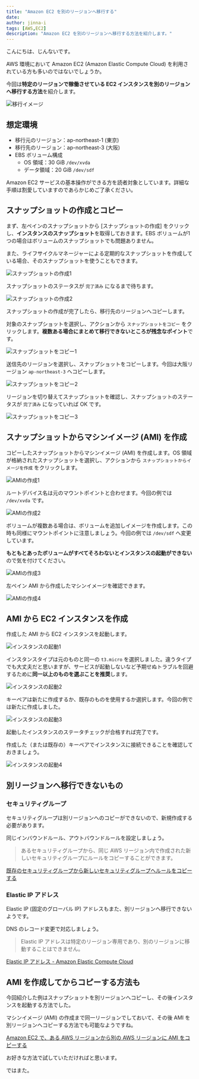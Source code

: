 ```yaml
---
title: "Amazon EC2 を別のリージョンへ移行する"
date: 
author: jinna-i
tags: [AWS,EC2]
description: "Amazon EC2 を別のリージョンへ移行する方法を紹介します。"
---
```


こんにちは、じんないです。

AWS 環境において Amazon EC2 (Amazon Elastic Compute Cloud) を利用されている方も多いのではないでしょうか。

今回は**特定のリージョンで稼働させている EC2 インスタンスを別のリージョンへ移行する方法**を紹介します。

![移行イメージ](images/014.png)

## 想定環境

- 移行元のリージョン：ap-northeast-1 (東京)
- 移行先のリージョン：ap-northeast-3 (大阪)
- EBS ボリューム構成
    - OS 領域：30 GiB `/dev/xvda`
    - データ領域：20 GiB `/dev/sdf`

Amazon EC2 サービスの基本操作ができる方を読者対象としています。詳細な手順は割愛していますのであらかじめご了承ください。

## スナップショットの作成とコピー

まず、左ペインのスナップショットから [スナップショットの作成] をクリックし、**インスタンスのスナップショット**を取得しておきます。EBS ボリュームが1つの場合はボリュームのスナップショットでも問題ありません。

また、ライフサイクルマネージャーによる定期的なスナップショットを作成している場合、そのスナップショットを使うこともできます。

![スナップショットの作成1](images/001.png)

スナップショットのステータスが `完了済み` になるまで待ちます。

![スナップショットの作成2](images/002.png)

スナップショットの作成が完了したら、移行先のリージョンへコピーします。

対象のスナップショットを選択し、アクションから `スナップショットをコピー` をクリックします。**複数ある場合にまとめて移行できないところが残念なポイント**です。

![スナップショットをコピー1](images/003.png)

送信先のリージョンを選択し、スナップショットをコピーします。今回は大阪リージョン `ap-northeast-3` へコピーします。

![スナップショットをコピー2](images/004.png)

リージョンを切り替えてスナップショットを確認し、スナップショットのステータスが `完了済み` になっていれば OK です。

![スナップショットをコピー3](images/005.png)

## スナップショットからマシンイメージ (AMI) を作成

コピーしたスナップショットからマシンイメージ (AMI) を作成します。OS 領域が格納されたスナップショットを選択し、アクションから `スナップショットからイメージを作成` をクリックします。

![AMIの作成1](images/006.png)

ルートデバイス名は元のマウントポイントと合わせます。今回の例では `/dev/xvda` です。

![AMIの作成2](images/007.png)

ボリュームが複数ある場合は、ボリュームを追加しイメージを作成します。この時も同様にマウントポイントに注意しましょう。今回の例では `/dev/sdf` へ変更しています。

**もともとあったボリュームがすべてそろわないとインスタンスの起動ができない**ので気を付けてください。

![AMIの作成3](images/008.png)

左ペイン AMI から作成したマシンイメージを確認できます。

![AMIの作成4](images/009.png)


## AMI から EC2 インスタンスを作成

作成した AMI から EC2 インスタンスを起動します。

![インスタンスの起動1](images/010.png)

インスタンスタイプは元のものと同一の `t3.micro` を選択しました。違うタイプでも大丈夫だと思いますが、サービスが起動しないなど予期せぬトラブルを回避するために**同一以上のものを選ぶことを推奨**します。

![インスタンスの起動2](images/011.png)

キーペアは新たに作成するか、既存のものを使用するか選択します。今回の例では新たに作成しました。

![インスタンスの起動3](images/012.png)

起動したインスタンスのステータチェックが合格すれば完了です。

作成した（または既存の）キーペアでインスタンスに接続できることを確認しておきましょう。

![インスタンスの起動4](images/013.png)

## 別リージョンへ移行できないもの
### セキュリティグループ

セキュリティグループは別リージョンへのコピーができないので、新規作成する必要があります。

同じインバウンドルール、アウトバウンドルールを設定しましょう。

> あるセキュリティグループから、同じ AWS リージョン内で作成された新しいセキュリティグループにルールをコピーすることができます。

[既存のセキュリティグループから新しいセキュリティグループへルールをコピーする](https://aws.amazon.com/jp/premiumsupport/knowledge-center/vpc-copy-security-group-rules/)

### Elastic IP アドレス

Elastic IP (固定のグローバル IP) アドレスもまた、別リージョンへ移行できないようです。

DNS のレコード変更で対応しましょう。

> Elastic IP アドレスは特定のリージョン専用であり、別のリージョンに移動することはできません。

[Elastic IP アドレス - Amazon Elastic Compute Cloud](https://docs.aws.amazon.com/ja_jp/AWSEC2/latest/UserGuide/elastic-ip-addresses-eip.html)

## AMI を作成してからコピーする方法も

今回紹介した例はスナップショットを別リージョンへコピーし、その後インスタンスを起動する方法でした。

マシンイメージ (AMI) の作成まで同一リージョンでしておいて、その後 AMI を別リージョンへコピーする方法でも可能なようですね。

[Amazon EC2 で、ある AWS リージョンから別の AWS リージョンに AMI をコピーする](https://aws.amazon.com/jp/premiumsupport/knowledge-center/copy-ami-region/)

お好きな方法で試していただければと思います。

ではまた。
